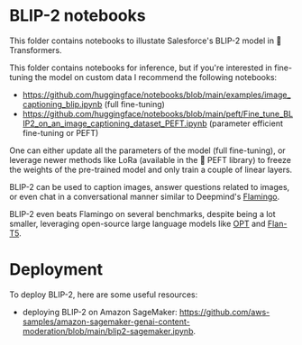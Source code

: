 # BLIP-2 notebooks

This folder contains notebooks to illustate Salesforce's BLIP-2 model in 🤗 Transformers.

This folder contains notebooks for inference, but if you're interested in fine-tuning the model on custom data I recommend the following notebooks:

- https://github.com/huggingface/notebooks/blob/main/examples/image_captioning_blip.ipynb (full fine-tuning)
- https://github.com/huggingface/notebooks/blob/main/peft/Fine_tune_BLIP2_on_an_image_captioning_dataset_PEFT.ipynb (parameter efficient fine-tuning or PEFT)

One can either update all the parameters of the model (full fine-tuning), or leverage newer methods like LoRa (available in the 🤗 PEFT library) to freeze the weights of the pre-trained model and only train a couple of linear layers.

BLIP-2 can be used to caption images, answer questions related to images, or even chat in a conversational manner similar to Deepmind's [Flamingo](https://www.deepmind.com/blog/tackling-multiple-tasks-with-a-single-visual-language-model).

BLIP-2 even beats Flamingo on several benchmarks, despite being a lot smaller, leveraging open-source large language models like [OPT](https://huggingface.co/docs/transformers/model_doc/opt) and [Flan-T5](https://huggingface.co/docs/transformers/model_doc/flan-t5).

# Deployment

To deploy BLIP-2, here are some useful resources:

- deploying BLIP-2 on Amazon SageMaker: https://github.com/aws-samples/amazon-sagemaker-genai-content-moderation/blob/main/blip2-sagemaker.ipynb.
